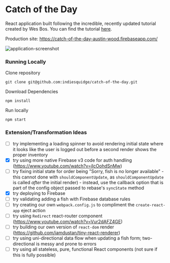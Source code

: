 # Catch of the Day

React application built following the incredible, recently updated tutorial
created by Wes Bos. You can find the tutorial [here](react-for-beginners).

Production site: https://catch-of-the-day-austin-wood.firebaseapp.com/

![application-screenshot](http://i.imgur.com/epdcSs3.jpg)

### Running Locally

Clone repository

```
git clone git@github.com:indiesquidge/catch-of-the-day.git
```

Download Dependencies
```
npm install
```

Run locally
```
npm start
```

### Extension/Transformation Ideas

- [ ] try implementing a loading spinner to avoid rendering initial state where it looks like the user is logged out before a second render shows the proper inventory
- [x] try using more native Firebase v3 code for auth handling (https://www.youtube.com/watch?v=iIcOohdSnMw)
- [ ] try fixing initial state for order being "Sorry, fish is no longer available"
      - this cannot done with `shouldComponentUpdate`, as `shouldComponentUpdate` is called *after* the initial render)
      - instead, use the callback option that is part of the config object passed to rebase's `syncState` method
- [x] try deploying to Firebase
- [ ] try validating adding a fish with Firebase database rules
- [ ] try creating our own `webpack.config.js` to compliment the `create-react-app` eject action
- [ ] try using `Redirect` react-router component (https://www.youtube.com/watch?v=Vur2dAFZ4GE)
- [ ] try building our own version of `react-dom` render (https://github.com/iamdustan/tiny-react-renderer)
- [ ] try using uni-directional data flow when updating a fish form; two-directional is messy and prone to errors
- [ ] try using all stateless, pure, functional React components (not sure if this is fully possible)

[react-for-beginners]: https://reactforbeginners.com/
